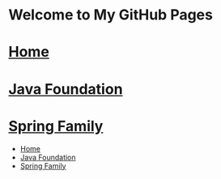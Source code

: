 # Welcome to My GitHub Pages

# [Home](https://du-feng.github.io/)
# [Java Foundation](https://du-feng.github.io/LearnJava)
# [Spring Family](https://du-feng.github.io/SpringFamily)

- [Home](https://du-feng.github.io/)
- [Java Foundation](https://du-feng.github.io/LearnJava)
- [Spring Family](https://du-feng.github.io/SpringFamily)
